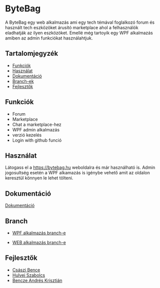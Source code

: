 # ByteBag

A ByteBag egy web alkalmazás ami egy tech témával foglalkozó 
forum és használt tech eszközöket árusító marketplace ahol
a felhasználók eladhatják az ilyen eszközöket. 
Emellé még tartoyik egy WPF alkalmazás amiben az admin funkciókat használahtjuk.

## Tartalomjegyzék
- [Funkciók](#funkciók)
- [Használat](#használat)
- [Dokumentáció](#dokumentáció)
- [Branch-ek](#branch)
- [Fejlesztők](#fejlesztők)
  

## Funkciók
- Forum
- Marketplace
- Chat a marketplace-hez
- WPF admin alkalmazás
- verzió kezelés
- Login with github funció

  
## Használat
Látogass el a https://bytebag.hu weboldalra és már használható is.
Admin jogosultség esetén a WPF alkamazás is igénybe vehető amit az oldalon keresztül könnyen le lehet tölteni.

## Dokumentáció
[Dokumentáció](./ByteBagDokumentacio.docx)

## Branch
  - [WPF alkalmazás branch-e](https://github.com/csuszy/ByteBagMAIN/tree/wpf)
    
  - [WEB alkalmazás branch-e](https://github.com/csuszy/ByteBagMAIN/tree/web)

## Fejlesztők
- [Császi Bence](https://github.com/csuszy)
- [Hulvej Szabolcs](https://github.com/szabixd)
- [Bencze Andrés Krisztián](https://github.com/Jegenye0)
